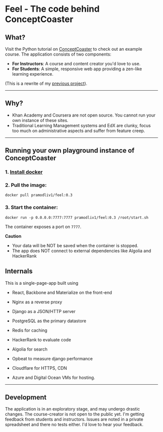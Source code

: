 # Feel - The code behind ConceptCoaster

## What?


Visit the Python tutorial on [ConceptCoaster](https://conceptcoaster.com/course/python-tutorial/) to check out an example course.
The application consists of two components: 

* **For Instructors**: A course and content creator you'd love to use. 
* **For Students**: A simple, responsive web app providing a zen-like learning experience.  

(This is a rewrite of my [previous project](https://github.com/pixyj/conceptgrapher)).

________

## Why? 

* Khan Academy and Coursera are not open source. You cannot run your own instance of these sites.
* Traditional Learning Management systems and EdX are clunky, focus too much on administrative aspects and suffer from feature creep. 

____

## Running your own playground instance of ConceptCoaster

### 1. [Install docker](https://docs.docker.com/engine/installation/)

### 2. Pull the image: 

```
docker pull pramodliv1/feel:0.3
```

### 3. Start the container: 

```
docker run -p 0.0.0.0:7777:7777 pramodliv1/feel:0.3 /root/start.sh
```

The container exposes a port on `7777`.

**Caution**
* Your data will be NOT be saved when the container is stopped. 
* The app does NOT connect to external dependencies like Algolia and HackerRank


## Internals

This is a single-page-app built using 

* React, Backbone and Materialize on the front-end
* Nginx as a reverse proxy
* Django as a JSON/HTTP server
* PostgreSQL as the primary datastore
* Redis for caching

* HackerRank to evaluate code
* Algolia for search
* Opbeat to measure django performance
* Cloudflare for HTTPS, CDN
* Azure and Digital Ocean VMs for hosting. 

_______
## Development

The application is in an exploratory stage, and may undergo drastic changes. The course-creator is not open to the public yet. I'm getting feedback from students and instructors. Issues are noted in a private spreadsheet and there no tests either. I'd love to hear your feedback. 
